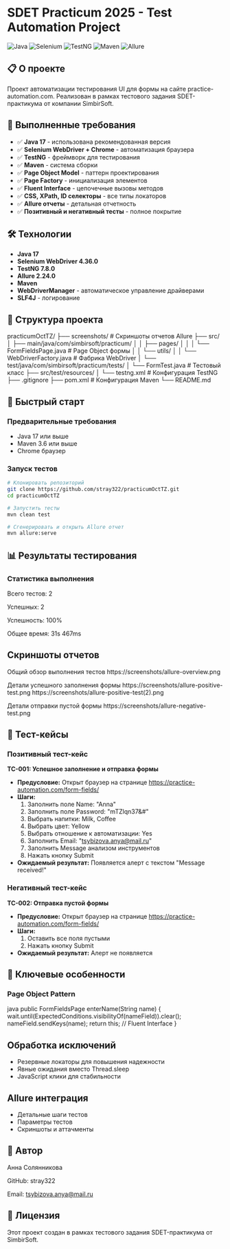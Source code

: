 # SDET Practicum 2025 - Test Automation Project

![Java](https://img.shields.io/badge/Java-17-orange)
![Selenium](https://img.shields.io/badge/Selenium-4.36.0-green)
![TestNG](https://img.shields.io/badge/TestNG-7.8.0-red)
![Maven](https://img.shields.io/badge/Maven-3.8.1-blue)
![Allure](https://img.shields.io/badge/Allure-2.24.0-purple)

## 📋 О проекте 

Проект автоматизации тестирования UI для формы на сайте practice-automation.com. Реализован в рамках тестового задания SDET-практикума от компании SimbirSoft.

## 🎯 Выполненные требования

- ✅ **Java 17** - использована рекомендованная версия
- ✅ **Selenium WebDriver + Chrome** - автоматизация браузера
- ✅ **TestNG** - фреймворк для тестирования
- ✅ **Maven** - система сборки
- ✅ **Page Object Model** - паттерн проектирования
- ✅ **Page Factory** - инициализация элементов
- ✅ **Fluent Interface** - цепочечные вызовы методов
- ✅ **CSS, XPath, ID селекторы** - все типы локаторов
- ✅ **Allure отчеты** - детальная отчетность
- ✅ **Позитивный и негативный тесты** - полное покрытие

## 🛠 Технологии

- **Java 17**
- **Selenium WebDriver 4.36.0**
- **TestNG 7.8.0**
- **Allure 2.24.0**
- **Maven**
- **WebDriverManager** - автоматическое управление драйверами
- **SLF4J** - логирование

## 📁 Структура проекта
practicumOctTZ/
├── screenshots/ # Скриншоты отчетов Allure
├── src/
│ ├── main/java/com/simbirsoft/practicum/
│ │ ├── pages/
│ │ │ └── FormFieldsPage.java # Page Object формы
│ │ └── utils/
│ │ └── WebDriverFactory.java # Фабрика WebDriver
│ └── test/java/com/simbirsoft/practicum/tests/
│ └── FormTest.java # Тестовый класс
├── src/test/resources/
│ └── testng.xml # Конфигурация TestNG
├── .gitignore
├── pom.xml # Конфигурация Maven
└── README.md

## 🚀 Быстрый старт

### Предварительные требования
- Java 17 или выше
- Maven 3.6 или выше
- Chrome браузер

### Запуск тестов

```bash
# Клонировать репозиторий
git clone https://github.com/stray322/practicumOctTZ.git
cd practicumOctTZ

# Запустить тесты
mvn clean test

# Сгенерировать и открыть Allure отчет
mvn allure:serve
```

## 📊 Результаты тестирования
### Статистика выполнения
Всего тестов: 2

Успешных: 2

Успешность: 100%

Общее время: 31s 467ms

## Скриншоты отчетов
Общий обзор выполнения тестов
https://screenshots/allure-overview.png 

Детали успешного заполнения формы
https://screenshots/allure-positive-test.png
https://screenshots/allure-positive-test(2).png

Детали отправки пустой формы
https://screenshots/allure-negative-test.png

## 📝 Тест-кейсы

### Позитивный тест-кейс

**TC-001: Успешное заполнение и отправка формы**

- **Предусловие:** Открыт браузер на странице https://practice-automation.com/form-fields/
- **Шаги:**
    1. Заполнить поле Name: "Anna"
    2. Заполнить поле Password: "mTZlqn37&#"
    3. Выбрать напитки: Milk, Coffee
    4. Выбрать цвет: Yellow
    5. Выбрать отношение к автоматизации: Yes
    6. Заполнить Email: "tsybizova.anya@mail.ru"
    7. Заполнить Message анализом инструментов
    8. Нажать кнопку Submit
- **Ожидаемый результат:** Появляется алерт с текстом "Message received!"

### Негативный тест-кейс

**TC-002: Отправка пустой формы**

- **Предусловие:** Открыт браузер на странице https://practice-automation.com/form-fields/
- **Шаги:**
    1. Оставить все поля пустыми
    2. Нажать кнопку Submit
- **Ожидаемый результат:** Алерт не появляется

## 🔧 Ключевые особенности
### Page Object Pattern

java
public FormFieldsPage enterName(String name) {
    wait.until(ExpectedConditions.visibilityOf(nameField)).clear();
    nameField.sendKeys(name);
    return this; // Fluent Interface
}

## Обработка исключений
- Резервные локаторы для повышения надежности
- Явные ожидания вместо Thread.sleep
- JavaScript клики для стабильности

## Allure интеграция
- Детальные шаги тестов
- Параметры тестов
- Скриншоты и аттачменты

## 👥 Автор
Анна Солянникова

GitHub: stray322

Email: tsybizova.anya@mail.ru

## 📄 Лицензия
Этот проект создан в рамках тестового задания SDET-практикума от SimbirSoft.
